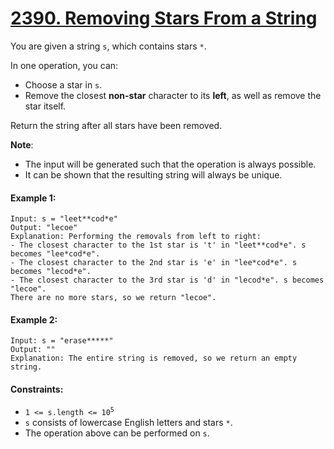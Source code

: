 # [2390. Removing Stars From a String](https://leetcode.com/problems/removing-stars-from-a-string/description/)

You are given a string ```s```, which contains stars ```*```.

In one operation, you can:
* Choose a star in ```s```.
* Remove the closest **non-star** character to its **left**, as well as remove the star itself.

Return the string after all stars have been removed.

**Note**:
* The input will be generated such that the operation is always possible.
* It can be shown that the resulting string will always be unique.

#### Example 1:
```
Input: s = "leet**cod*e"
Output: "lecoe"
Explanation: Performing the removals from left to right:
- The closest character to the 1st star is 't' in "leet**cod*e". s becomes "lee*cod*e".
- The closest character to the 2nd star is 'e' in "lee*cod*e". s becomes "lecod*e".
- The closest character to the 3rd star is 'd' in "lecod*e". s becomes "lecoe".
There are no more stars, so we return "lecoe".
```

#### Example 2:
```
Input: s = "erase*****"
Output: ""
Explanation: The entire string is removed, so we return an empty string.
```

#### Constraints:

* <code>1 <= s.length <= 10<sup>5</sup></code>
* ```s``` consists of lowercase English letters and stars ```*```.
* The operation above can be performed on ```s```.
